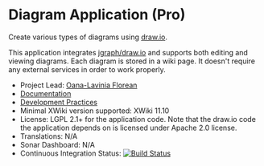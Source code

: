 Diagram Application (Pro)
=========================

Create various types of diagrams using [draw.io](https://www.draw.io/).

This application integrates [jgraph/draw.io](https://github.com/jgraph/draw.io/) and supports both editing and viewing diagrams. Each diagram is stored in a wiki page. It doesn't require any external services in order to work properly.

* Project Lead: [Oana-Lavinia Florean](https://github.com/oanalavinia)
* [Documentation](https://store.xwiki.com/xwiki/bin/view/Extension/DiagramApplication)
* [Development Practices](http://dev.xwiki.org)
* Minimal XWiki version supported: XWiki 11.10
* License: LGPL 2.1+ for the application code. Note that the draw.io code the application depends on is licensed under Apache 2.0 license.
* Translations: N/A
* Sonar Dashboard: N/A
* Continuous Integration Status: [![Build Status](http://ci.xwikisas.com/view/All/job/xwikisas/job/application-diagram/job/master/badge/icon)](http://ci.xwikisas.com/view/All/job/xwikisas/job/application-diagram/job/master/)
